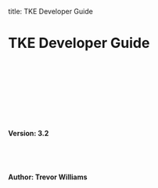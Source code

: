 title: TKE Developer Guide

# TKE Developer Guide

<br><br><br><br><br><br><br>

#### Version: 3.2

<br><br>

#### Author: Trevor Williams